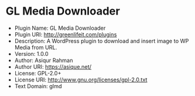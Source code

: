 # GL Media Downloader
 * Plugin Name:       GL Media Downloader
 * Plugin URI:        http://greenlifeit.com/plugins
 * Description:       A WordPress plugin to download and insert image to WP Media from URL.
 * Version:           1.0.0
 * Author:            Asiqur Rahman
 * Author URI:        https://asique.net/
 * License:           GPL-2.0+
 * License URI:       http://www.gnu.org/licenses/gpl-2.0.txt
 * Text Domain:       glmd
